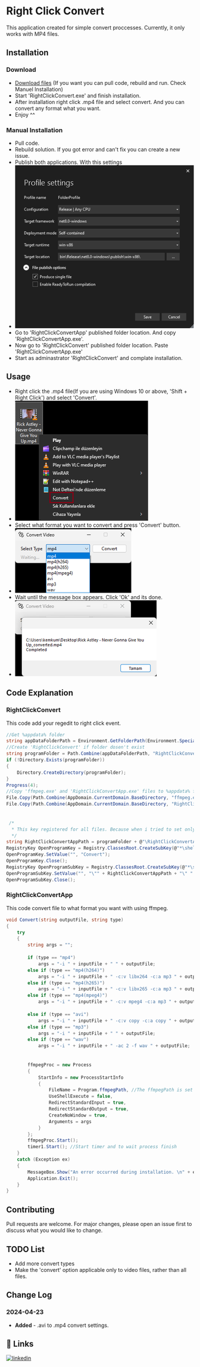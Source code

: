 # Right Click Convert

This application created for simple convert proccesses. Currently, it only works with MP4 files.

## Installation
### Download
- [Download files](https://drive.google.com/file/d/1ri4Xgw-qq2PVcDTI_m44hOyh4rGzSJrh/view?usp=sharing) (If you want you can pull code, rebuild and run. Check Manuel Installation)
- Start 'RightClickConvert.exe' and finish installation.
- After installation right click .mp4 file and select convert. And you can convert any format what you want.
- Enjoy ^^

### Manual Installation
- Pull code.
- Rebuild solution. If you got error and can't fix you can create a new issue.
- Publish both applications. With this settings 
- ![image](https://github.com/kemkum53/RightClickConvert/blob/master/readme_files/ss_1.png?raw=false)
- Go to 'RightClickConvertApp' published folder location. And copy 'RightClickConvertApp.exe'.
- Now go to 'RightClickConvert' published folder location. Paste 'RightClickConvertApp.exe'
- Start as adminastrator 'RightClickConvert' and complate installation.

## Usage
- Right click the .mp4 file(If you are using Windows 10 or above, 'Shift + Right Click') and select 'Convert'. 
- ![image](https://github.com/kemkum53/RightClickConvert/blob/master/readme_files/ss_2.png?raw=false)
- Select what format you want to convert and press 'Convert' button. 
- ![image](https://github.com/kemkum53/RightClickConvert/blob/master/readme_files/ss_3.png?raw=false)
- Wait until the message box appears. Click 'Ok' and its done. 
- ![image](https://github.com/kemkum53/RightClickConvert/blob/master/readme_files/ss_4.png?raw=false)

## Code Explanation
### RightClickConvert
This code add your regedit to right click event.
```csharp
//Get %appdata% folder
string appDataFolderPath = Environment.GetFolderPath(Environment.SpecialFolder.ApplicationData);
//Create 'RightClickConvert' if folder dosen't exist
string programFolder = Path.Combine(appDataFolderPath, "RightClickConvert");
if (!Directory.Exists(programFolder))
{
	Directory.CreateDirectory(programFolder);
}
Progress(4);
//Copy 'ffmpeg.exe' and 'RightClickConvertApp.exe' files to %appdata% folder
File.Copy(Path.Combine(AppDomain.CurrentDomain.BaseDirectory, "ffmpeg.exe"), programFolder + "\\ffmpeg.exe", true);
File.Copy(Path.Combine(AppDomain.CurrentDomain.BaseDirectory, "RightClickConvertApp.exe"), programFolder + "\\RightClickConvertApp.exe", true);


 /*
  * This key registered for all files. Because when i tried to set only .mp4 files it didn't worked.
  */
string RightClickConvertAppPath = programFolder + @"\RightClickConvertApp.exe";
RegistryKey OpenProgramKey = Registry.ClassesRoot.CreateSubKey(@"*\shell\Convert"); 
OpenProgramKey.SetValue("", "Convert");
OpenProgramKey.Close();
RegistryKey OpenProgramSubKey = Registry.ClassesRoot.CreateSubKey(@"*\shell\Convert\command");
OpenProgramSubKey.SetValue("", "\"" + RightClickConvertAppPath + "\" " + "-i \"%1\"");
OpenProgramSubKey.Close();
```

### RightClickConvertApp
This code convert file to what format you want with using ffmpeg. 
```csharp
void Convert(string outputFile, string type)
{
    try
    {
        string args = "";

        if (type == "mp4")
            args = "-i " + inputFile + " " + outputFile;
        else if (type == "mp4(h264)")
            args = "-i " + inputFile + " -c:v libx264 -c:a mp3 " + outputFile;
        else if (type == "mp4(h265)")
            args = "-i " + inputFile + " -c:v libx265 -c:a mp3 " + outputFile;
        else if (type == "mp4(mpeg4)")
            args = "-i " + inputFile + " -c:v mpeg4 -c:a mp3 " + outputFile;

        else if (type == "avi")
            args = "-i " + inputFile + " -c:v copy -c:a copy " + outputFile;
        else if (type == "mp3")
            args = "-i " + inputFile + " " + outputFile;
        else if (type == "wav")
            args = "-i " + inputFile + " -ac 2 -f wav " + outputFile;


        ffmpegProc = new Process
        {
            StartInfo = new ProcessStartInfo
            {
                FileName = Program.ffmpegPath, //The ffmpegPath is set when the program is started.
                UseShellExecute = false,
                RedirectStandardInput = true,
                RedirectStandardOutput = true,
                CreateNoWindow = true,
                Arguments = args
            }
        };
        ffmpegProc.Start();
        timer1.Start(); //Start timer and to wait process finish
    }
    catch (Exception ex)
    {
        MessageBox.Show("An error occurred during installation. \n" + ex);
        Application.Exit();
    }
}
```

## Contributing

Pull requests are welcome. For major changes, please open an issue first
to discuss what you would like to change.

## TODO List
- Add more convert types
- Make the 'convert' option applicable only to video files, rather than all files.


## Change Log
###  2024-04-23
- **Added** - .avi to .mp4 convert settings.

## 🔗 Links
[![linkedin](https://img.shields.io/badge/linkedin-0A66C2?style=for-the-badge&logo=linkedin&logoColor=white)](https://www.linkedin.com/in/kemal-kondak%C3%A7%C4%B1-b62173157/)